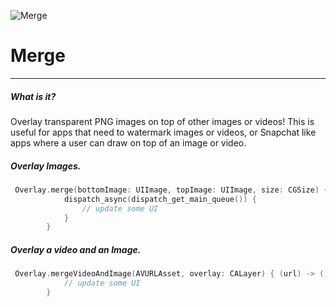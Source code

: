 ![Merge](https://cloud.githubusercontent.com/assets/8390081/13906983/01b1bd04-eeba-11e5-8d36-65648a87c88a.png)

# Merge
---
##### What is it?
Overlay transparent PNG images on top of other images or videos!  This is useful for apps that need to watermark images or videos, or Snapchat like apps where a user can draw on top of an image or video.  


##### Overlay Images.

```swift
 Overlay.merge(bottomImage: UIImage, topImage: UIImage, size: CGSize) { (image) -> () in
            dispatch_async(dispatch_get_main_queue()) {
                // update some UI
            }
        }
```
##### Overlay a video and an Image.

```swift
 Overlay.mergeVideoAndImage(AVURLAsset, overlay: CALayer) { (url) -> () in
            // update some UI
        }
```
